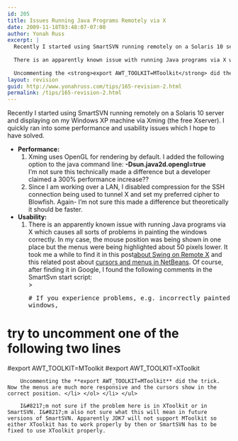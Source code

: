 ```yaml
---
id: 205
title: Issues Running Java Programs Remotely via X
date: 2009-11-18T03:48:07-07:00
author: Yonah Russ
excerpt: |
  Recently I started using SmartSVN running remotely on a Solaris 10 server and displaying on my Windows XP machine via Xming (the free Xserver). I quickly ran into some performance and usability issues which I hope to have solved.
  
  There is an apparently known issue with running Java programs via X which causes all sorts of problems in painting the windows correctly. In my case, the mouse position was being shown in one place but the menus were being highlighted about 50 pixels lower.
  
  Uncommenting the <strong>export AWT_TOOLKIT=MToolkit</strong> did the trick.
layout: revision
guid: http://www.yonahruss.com/tips/165-revision-2.html
permalink: /tips/165-revision-2.html
---
```

Recently I started using SmartSVN running remotely on a Solaris 10 server and displaying on my Windows XP machine via Xming (the free Xserver). I quickly ran into some performance and usability issues which I hope to have solved.

  * **Performance:** 
      1. Xming uses OpenGL for rendering by default. I added the following option to the java command line: **-Dsun.java2d.opengl=true**  
        I&#8217;m not sure this technically made a difference but a developer claimed a 300% performance increase??
      2. Since I am working over a LAN, I disabled compression for the SSH connection being used to tunnel X and set my preferred cipher to Blowfish. Again- I&#8217;m not sure this made a difference but theoretically it should be faster.
  * **Usability:** 
      1. There is an apparently known issue with running Java programs via X which causes all sorts of problems in painting the windows correctly. In my case, the mouse position was being shown in one place but the menus were being highlighted about 50 pixels lower. It took me a while to find it in this post<a rel="nofollow" href="http://forums.java.net/jive/message.jspa?messageID=349144">about Swing on Remote X</a> and this related post about <a rel="nofollow" href="http://forums.sun.com/thread.jspa?messageID=10724065">cursors and menus in NetBeans</a>. Of course, after finding it in Google, I found the following comments in the SmartSvn start script:  
        > <pre># If you experience problems, e.g. incorrectly painted windows,
# try to uncomment one of the following two lines
#export AWT_TOOLKIT=MToolkit
#export AWT_TOOLKIT=XToolkit</pre>
        
        Uncommenting the **export AWT_TOOLKIT=MToolkit** did the trick. Now the menus are much more responsive and the cursors show in the correct position. </li> </ol> </li> </ul> 
        
        I&#8217;m not sure if the problem here is in XToolkit or in SmartSVN. I&#8217;m also not sure what this will mean in future versions of SmartSVN. Apparently JDK7 will not support MToolkit so either XToolkit has to work properly by then or SmartSVN has to be fixed to use XToolkit properly.